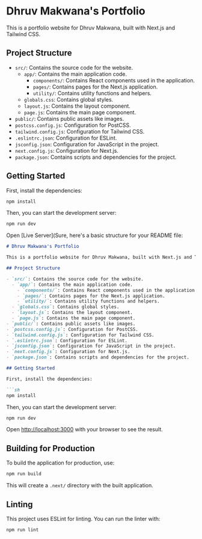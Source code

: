 # Dhruv Makwana's Portfolio

This is a portfolio website for Dhruv Makwana, built with Next.js and Tailwind CSS.

## Project Structure

- `src/`: Contains the source code for the website.
  - `app/`: Contains the main application code.
    - `components/`: Contains React components used in the application.
    - `pages/`: Contains pages for the Next.js application.
    - `utility/`: Contains utility functions and helpers.
  - `globals.css`: Contains global styles.
  - `layout.js`: Contains the layout component.
  - `page.js`: Contains the main page component.
- `public/`: Contains public assets like images.
- `postcss.config.js`: Configuration for PostCSS.
- `tailwind.config.js`: Configuration for Tailwind CSS.
- `.eslintrc.json`: Configuration for ESLint.
- `jsconfig.json`: Configuration for JavaScript in the project.
- `next.config.js`: Configuration for Next.js.
- `package.json`: Contains scripts and dependencies for the project.

## Getting Started

First, install the dependencies:

```sh
npm install
```
Then, you can start the development server:
```sh
npm run dev
```
Open [Live Server](Sure, here's a basic structure for your README file:

```markdown
# Dhruv Makwana's Portfolio

This is a portfolio website for Dhruv Makwana, built with Next.js and Tailwind CSS.

## Project Structure

- `src/`: Contains the source code for the website.
  - `app/`: Contains the main application code.
    - `components/`: Contains React components used in the application.
    - `pages/`: Contains pages for the Next.js application.
    - `utility/`: Contains utility functions and helpers.
  - `globals.css`: Contains global styles.
  - `layout.js`: Contains the layout component.
  - `page.js`: Contains the main page component.
- `public/`: Contains public assets like images.
- `postcss.config.js`: Configuration for PostCSS.
- `tailwind.config.js`: Configuration for Tailwind CSS.
- `.eslintrc.json`: Configuration for ESLint.
- `jsconfig.json`: Configuration for JavaScript in the project.
- `next.config.js`: Configuration for Next.js.
- `package.json`: Contains scripts and dependencies for the project.

## Getting Started

First, install the dependencies:

```sh
npm install
```

Then, you can start the development server:

```sh
npm run dev
```

Open [http://localhost:3000](http://localhost:3000) with your browser to see the result.

## Building for Production

To build the application for production, use:

```sh
npm run build
```

This will create a `.next/` directory with the built application.

## Linting

This project uses ESLint for linting. You can run the linter with:

```sh
npm run lint
```